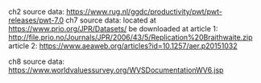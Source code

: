 
ch2 source data: https://www.rug.nl/ggdc/productivity/pwt/pwt-releases/pwt-7.0
ch7 source data: located at https://www.prio.org/JPR/Datasets/
                 be downloaded at 
article 1:            
http://file.prio.no/Journals/JPR/2006/43/5/Replication%20Braithwaite.zip
article 2:
https://www.aeaweb.org/articles?id=10.1257/aer.p20151032

ch8 source data: https://www.worldvaluessurvey.org/WVSDocumentationWV6.jsp